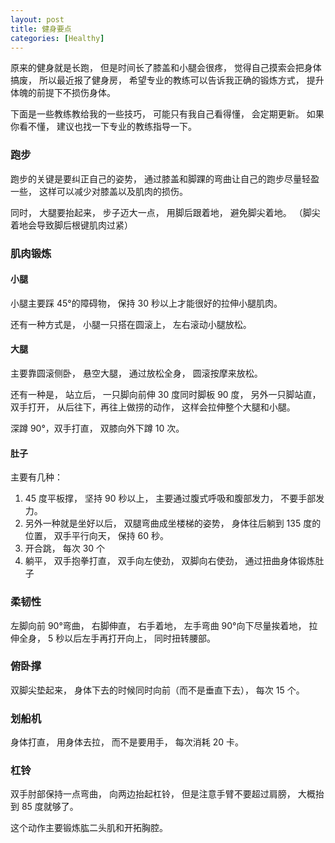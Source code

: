 ```yaml
---
layout: post
title: 健身要点
categories: [Healthy]
---
```


原来的健身就是长跑， 但是时间长了膝盖和小腿会很疼， 觉得自己摸索会把身体搞废， 所以最近报了健身房， 希望专业的教练可以告诉我正确的锻炼方式， 提升体魄的前提下不损伤身体。

下面是一些教练教给我的一些技巧， 可能只有我自己看得懂， 会定期更新。
如果你看不懂， 建议也找一下专业的教练指导一下。

### 跑步
跑步的关键是要纠正自己的姿势， 通过膝盖和脚踝的弯曲让自己的跑步尽量轻盈一些， 这样可以减少对膝盖以及肌肉的损伤。

同时， 大腿要抬起来， 步子迈大一点， 用脚后跟着地， 避免脚尖着地。 （脚尖着地会导致脚后根键肌肉过紧）

### 肌肉锻炼
#### 小腿
小腿主要踩 45°的障碍物， 保持 30 秒以上才能很好的拉伸小腿肌肉。

还有一种方式是， 小腿一只搭在圆滚上， 左右滚动小腿放松。

#### 大腿
主要靠圆滚侧卧， 悬空大腿， 通过放松全身， 圆滚按摩来放松。

还有一种是， 站立后， 一只脚向前伸 30 度同时脚板 90 度， 另外一只脚站直， 双手打开， 从后往下，再往上做捞的动作， 这样会拉伸整个大腿和小腿。

深蹲 90°，双手打直， 双膝向外下蹲 10 次。

#### 肚子
主要有几种：

1. 45 度平板撑， 坚持 90 秒以上， 主要通过腹式呼吸和腹部发力， 不要手部发力。
2. 另外一种就是坐好以后， 双腿弯曲成坐楼梯的姿势， 身体往后躺到 135 度的位置， 双手平行向天， 保持 60 秒。
3. 开合跳， 每次 30 个
4. 躺平， 双手抱拳打直， 双手向左使劲， 双脚向右使劲， 通过扭曲身体锻炼肚子

### 柔韧性
左脚向前 90°弯曲， 右脚伸直， 右手着地， 左手弯曲 90°向下尽量挨着地， 拉伸全身， 5 秒以后左手再打开向上， 同时扭转腰部。

### 俯卧撑
双脚尖垫起来， 身体下去的时候同时向前（而不是垂直下去）， 每次 15 个。

### 划船机
身体打直， 用身体去拉， 而不是要用手， 每次消耗 20 卡。

### 杠铃
双手肘部保持一点弯曲， 向两边抬起杠铃， 但是注意手臂不要超过肩膀， 大概抬到 85 度就够了。

这个动作主要锻炼肱二头肌和开拓胸腔。


